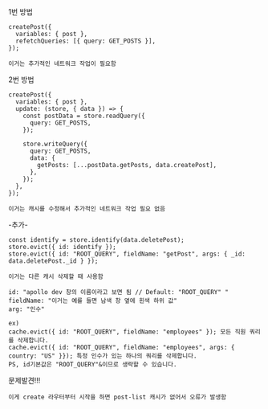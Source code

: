 1번 방법

    createPost({
      variables: { post },
      refetchQueries: [{ query: GET_POSTS }],
    });

    이거는 추가적인 네트워크 작업이 필요함

2번 방법

    createPost({
      variables: { post },
      update: (store, { data }) => {
        const postData = store.readQuery({
          query: GET_POSTS,
        });

        store.writeQuery({
          query: GET_POSTS,
          data: {
            getPosts: [...postData.getPosts, data.createPost],
          },
        });
      },
    });

    이거는 캐시를 수정해서 추가적인 네트워크 작업 필요 없음

-추가-

    const identify = store.identify(data.deletePost);
    store.evict({ id: identify });
    store.evict({ id: "ROOT_QUERY", fieldName: "getPost", args: { _id: data.deletePost._id } });

    이거는 다른 캐시 삭제할 때 사용함

    id: "apollo dev 창의 이름이라고 보면 됨 // Default: "ROOT_QUERY" "
    fieldName: "이거는 예를 들면 남색 창 옆에 흰색 하위 값"
    arg: "인수"

    ex)
    cache.evict({ id: "ROOT_QUERY", fieldName: "employees" }); 모든 직원 쿼리를 삭제합니다.
    cache.evict({ id: "ROOT_QUERY", fieldName: "employees", args: { country: "US" }}); 특정 인수가 있는 하나의 쿼리를 삭제합니다.
    PS, id기본값은 "ROOT_QUERY"&이므로 생략할 수 있습니다.


문제발견!!!
    
    이게 create 라우터부터 시작을 하면 post-list 캐시가 없어서 오류가 발생함

